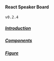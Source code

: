 #### React Speaker Board

`v0.2.4`

##### [Introduction](/docs/ja/introduction)

##### [Components](/docs/ja/components)

##### [Figure](/docs/ja/figure)
